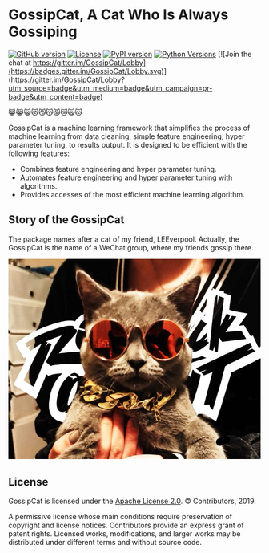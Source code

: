 GossipCat, A Cat Who Is Always Gossiping
========================================

[![GitHub version](https://badge.fury.io/gh/Ewen2015%2FGossipCat.svg)](https://badge.fury.io/gh/Ewen2015%2FGossipCat)
[![License](https://img.shields.io/badge/License-Apache%202.0-blue.svg)](https://opensource.org/licenses/Apache-2.0)
[![PyPI version](https://badge.fury.io/py/gossipcat.svg)](https://badge.fury.io/py/gossipcat)
[![Python Versions](https://img.shields.io/pypi/pyversions/gossipcat.svg)](https://pypi.python.org/pypi/gossipcat)
[![Join the chat at https://gitter.im/GossipCat/Lobby](https://badges.gitter.im/GossipCat/Lobby.svg)](https://gitter.im/GossipCat/Lobby?utm_source=badge&utm_medium=badge&utm_campaign=pr-badge&utm_content=badge)

😸😹😺😻😼😽😾😿🙀🐱

GossipCat is a machine learning framework that simplifies the process of machine learning from data cleaning, simple feature engineering, hyper parameter tuning, to results output. It is designed to be efficient with the following features:

- Combines feature engineering and hyper parameter tuning.
- Automates feature engineering and hyper parameter tuning with algorithms.
- Provides accesses of the most efficient machine learning algorithm.

Story of the GossipCat
----------------------

The package names after a cat of my friend, LEEverpool. Actually, the GossipCat is the name of a WeChat group, where my friends gossip there.

<img src="https://raw.githubusercontent.com/Ewen2015/GossipCat/master/GossipCat.jpeg">


License
-------

GossipCat is licensed under the [Apache License 2.0](https://github.com/Ewen2015/GossipCat/blob/master/LICENSE). © Contributors, 2019.

A permissive license whose main conditions require preservation of copyright and license notices. Contributors provide an express grant of patent rights. Licensed works, modifications, and larger works may be distributed under different terms and without source code.
